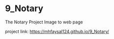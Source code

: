 # 9_Notary
The Notary Project  Image to web page

project link: https://mhfaysal124.github.io/9_Notary/
